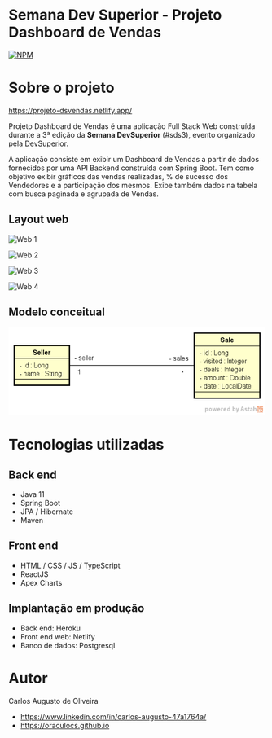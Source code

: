 # Semana Dev Superior - Projeto Dashboard de Vendas
[![NPM](https://img.shields.io/npm/l/react)](https://github.com/oraculocs/projeto-sds3/blob/master/LICENSE) 

# Sobre o projeto

https://projeto-dsvendas.netlify.app/

Projeto Dashboard de Vendas é uma aplicação Full Stack Web construída durante a 3ª edição da **Semana DevSuperior** (#sds3), evento organizado pela [DevSuperior](https://devsuperior.com "Site da DevSuperior").

A aplicação consiste em exibir um Dashboard de Vendas a partir de dados fornecidos por uma API Backend construída com Spring Boot. Tem como objetivo exibir gráficos das vendas realizadas, % de sucesso dos Vendedores 
e a participação dos mesmos. Exibe também dados na tabela com busca paginada e agrupada de Vendas.


## Layout web
![Web 1](https://github.com/oraculocs/assets/tree/master/sds3/grafico.JPG)

![Web 2](https://github.com/oraculocs/assets/tree/master/sds3/homeReact.JPG)

![Web 3](https://github.com/oraculocs/assets/tree/master/sds3/table2React.JPG)

![Web 4](https://github.com/oraculocs/assets/tree/master/sds3/tableReact.JPG)

## Modelo conceitual
![Image](https://github.com/devsuperior/bds-assets/raw/main/sds/sds3-mc.png "Modelo conceitual")

# Tecnologias utilizadas
## Back end
- Java 11
- Spring Boot
- JPA / Hibernate
- Maven
## Front end
- HTML / CSS / JS / TypeScript
- ReactJS
- Apex Charts
## Implantação em produção
- Back end: Heroku
- Front end web: Netlify
- Banco de dados: Postgresql

# Autor

Carlos Augusto de Oliveira
- https://www.linkedin.com/in/carlos-augusto-47a1764a/
- https://oraculocs.github.io



